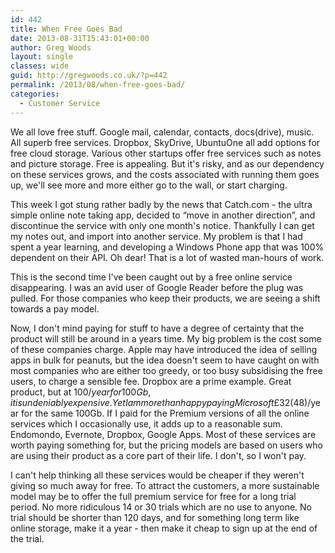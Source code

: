 ```yaml
---
id: 442
title: When Free Goes Bad
date: 2013-08-31T15:43:01+00:00
author: Greg Woods
layout: single
classes: wide
guid: http://gregwoods.co.uk/?p=442
permalink: /2013/08/when-free-goes-bad/
categories:
  - Customer Service
---
```

We all love free stuff. Google mail, calendar, contacts, docs(drive), music. All superb free services. Dropbox, SkyDrive, UbuntuOne all add options for free cloud storage. Various other startups offer free services such as notes and picture storage. Free is appealing. But it's risky, and as our dependency on these services grows, and the costs associated with running them goes up, we'll see more and more either go to the wall, or start charging.

This week I got stung rather badly by the news that Catch.com - the ultra simple online note taking app, decided to &#8220;move in another direction&#8221;, and discontinue the service with only one month's notice. Thankfully I can get my notes out, and import into another service. My problem is that I had spent a year learning, and developing a Windows Phone app that was 100% dependent on their API. Oh dear! That is a lot of wasted man-hours of work.

This is the second time I've been caught out by a free online service disappearing. I was an avid user of Google Reader before the plug was pulled. For those companies who keep their products, we are seeing a shift towards a pay model.

Now, I don't mind paying for stuff to have a degree of certainty that the product will still be around in a years time. My big problem is the cost some of these companies charge. Apple may have introduced the idea of selling apps in bulk for peanuts, but the idea doesn't seem to have caught on with most companies who are either too greedy, or too busy subsidising the free users, to charge a sensible fee. Dropbox are a prime example. Great product, but at $100/year for 100Gb, it is undeniably expensive. Yet I am more than happy paying Microsoft £32 ($48)/year for the same 100Gb. If I paid for the Premium versions of all the online services which I occasionally use, it adds up to a reasonable sum. Endomondo, Evernote, Dropbox, Google Apps. Most of these services are worth paying something for, but the pricing models are based on users who are using their product as a core part of their life. I don't, so I won't pay.

I can't help thinking all these services would be cheaper if they weren't giving so much away for free. To attract the customers, a more sustainable model may be to offer the full premium service for free for a long trial period. No more ridiculous 14 or 30 trials which are no use to anyone. No trial should be shorter than 120 days, and for something long term like online storage, make it a year - then make it cheap to sign up at the end of the trial.